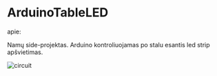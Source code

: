 # ArduinoTableLED

apie:

Namų side-projektas. Arduino kontroliuojamas po stalu esantis led strip apšvietimas.


![circuit](https://user-images.githubusercontent.com/79107324/175822458-44a65d3b-111d-4e22-a4f0-9922fc713991.png)
